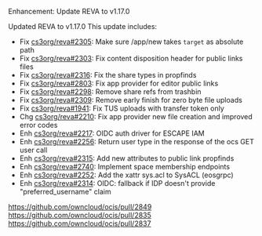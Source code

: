 Enhancement: Update REVA to v1.17.0

Updated REVA to v1.17.0
This update includes:

 * Fix [cs3org/reva#2305](https://github.com/cs3org/reva/pull/2305): Make sure /app/new takes `target` as absolute path
 * Fix [cs3org/reva#2303](https://github.com/cs3org/reva/pull/2303): Fix content disposition header for public links files
 * Fix [cs3org/reva#2316](https://github.com/cs3org/reva/pull/2316): Fix the share types in propfinds
 * Fix [cs3org/reva#2803](https://github.com/cs3org/reva/pull/2310): Fix app provider for editor public links
 * Fix [cs3org/reva#2298](https://github.com/cs3org/reva/pull/2298): Remove share refs from trashbin
 * Fix [cs3org/reva#2309](https://github.com/cs3org/reva/pull/2309): Remove early finish for zero byte file uploads
 * Fix [cs3org/reva#1941](https://github.com/cs3org/reva/pull/1941): Fix TUS uploads with transfer token only
 * Chg [cs3org/reva#2210](https://github.com/cs3org/reva/pull/2210): Fix app provider new file creation and improved error codes
 * Enh [cs3org/reva#2217](https://github.com/cs3org/reva/pull/2217): OIDC auth driver for ESCAPE IAM
 * Enh [cs3org/reva#2256](https://github.com/cs3org/reva/pull/2256): Return user type in the response of the ocs GET user call
 * Enh [cs3org/reva#2315](https://github.com/cs3org/reva/pull/2315): Add new attributes to public link propfinds
 * Enh [cs3org/reva#2740](https://github.com/cs3org/reva/pull/2250): Implement space membership endpoints
 * Enh [cs3org/reva#2252](https://github.com/cs3org/reva/pull/2252): Add the xattr sys.acl to SysACL (eosgrpc)
 * Enh [cs3org/reva#2314](https://github.com/cs3org/reva/pull/2314): OIDC: fallback if IDP doesn't provide "preferred_username" claim


https://github.com/owncloud/ocis/pull/2849
https://github.com/owncloud/ocis/pull/2835
https://github.com/owncloud/ocis/pull/2837
